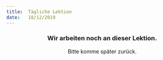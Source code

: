```yaml
---
title:  Tägliche Lektion
date:   18/12/2019
---
```


### <center>Wir arbeiten noch an dieser Lektion.</center>
<center>Bitte komme später zurück.</center>